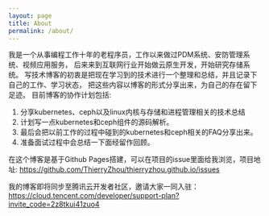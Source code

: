 ```yaml
---
layout: page
title: About
permalink: /about/
---
```

  我是一个从事编程工作十年的老程序员，工作以来做过PDM系统、安防管理系统、视频应用服务，
后来来到互联网行业开始做云原生开发，开始研究存储系统。
  写技术博客的初衷是把现在学习到的技术进行一个整理和总结，并且记录下自己的工作、学习状态，
把这些内容以博客的形式分享出来，为自己的存在留下足迹。
  目前博客的协作计划包括:
1. 分享kubernetes、ceph以及linux内核与存储和进程管理相关的技术总结
2. 计划写一点kubernetes和ceph组件的源码解析。
3. 最后会把以前工作的过程中碰到的kubernetes和ceph相关的FAQ分享出来。
4. 准备面试过程中会总结一下面经留作回顾。

在这个博客是基于Github Pages搭建，可以在项目的issue里面给我浏览，项目地址: https://github.com/ThierryZhou/thierryzhou.github.io/issues

我的博客即将同步至腾讯云开发者社区，邀请大家一同入驻：https://cloud.tencent.com/developer/support-plan?invite_code=2z8tkui41zuo4